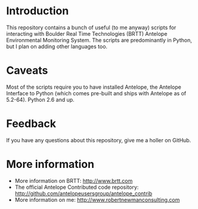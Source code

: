 # Introduction
This repository contains a bunch of useful (to me anyway) scripts
for interacting with Boulder Real Time Technologies (BRTT) Antelope
Environmental Monitoring System. The scripts are predominantly in
Python, but I plan on adding other languages too.

# Caveats
Most of the scripts require you to have installed Antelope, the
Antelope Interface to Python (which comes pre-built and ships with
Antelope as of 5.2-64). Python 2.6 and up.

# Feedback
If you have any questions about this repository, give me a holler on GitHub.

# More information

* More information on BRTT: http://www.brtt.com
* The official Antelope Contributed code repository: http://github.com/antelopeusersgroup/antelope_contrib
* More information on me: http://www.robertnewmanconsulting.com
